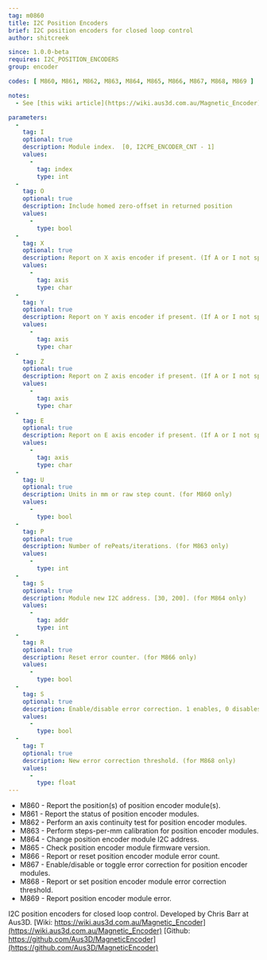 ```yaml
---
tag: m0860
title: I2C Position Encoders
brief: I2C position encoders for closed loop control
author: shitcreek

since: 1.0.0-beta
requires: I2C_POSITION_ENCODERS
group: encoder

codes: [ M860, M861, M862, M863, M864, M865, M866, M867, M868, M869 ]

notes:
  - See [this wiki article](https://wiki.aus3d.com.au/Magnetic_Encoder) for more info.

parameters:
  -
    tag: I
    optional: true
    description: Module index.  [0, I2CPE_ENCODER_CNT - 1]
    values:
      -
        tag: index
        type: int
  -
    tag: O
    optional: true
    description: Include homed zero-offset in returned position
    values:
      -
        type: bool
  -
    tag: X
    optional: true
    description: Report on X axis encoder if present. (If A or I not specified)
    values:
      -
        tag: axis
        type: char
  -
    tag: Y
    optional: true
    description: Report on Y axis encoder if present. (If A or I not specified)
    values:
      -
        tag: axis
        type: char
  -
    tag: Z
    optional: true
    description: Report on Z axis encoder if present. (If A or I not specified)
    values:
      -
        tag: axis
        type: char
  -
    tag: E
    optional: true
    description: Report on E axis encoder if present. (If A or I not specified)
    values:
      -
        tag: axis
        type: char
  -
    tag: U
    optional: true
    description: Units in mm or raw step count. (for M860 only)
    values:
      -
        type: bool
  -
    tag: P
    optional: true
    description: Number of rePeats/iterations. (for M863 only)
    values:
      -
        type: int
  -
    tag: S
    optional: true
    description: Module new I2C address. [30, 200]. (for M864 only)
    values:
      -
        tag: addr
        type: int
  -
    tag: R
    optional: true
    description: Reset error counter. (for M866 only)
    values:
      -
        type: bool
  -
    tag: S
    optional: true
    description: Enable/disable error correction. 1 enables, 0 disables.  If not supplied, toggle. (for M867 only)
    values:
      -
        type: bool
  -
    tag: T
    optional: true
    description: New error correction threshold. (for M868 only)
    values:
      -
        type: float
---
```

- M860 - Report the position(s) of position encoder module(s).
- M861 - Report the status of position encoder modules.
- M862 - Perform an axis continuity test for position encoder modules.
- M863 - Perform steps-per-mm calibration for position encoder modules.
- M864 - Change position encoder module I2C address.
- M865 - Check position encoder module firmware version.
- M866 - Report or reset position encoder module error count.
- M867 - Enable/disable or toggle error correction for position encoder modules.
- M868 - Report or set position encoder module error correction threshold.
- M869 - Report position encoder module error.

I2C position encoders for closed loop control. Developed by Chris Barr at Aus3D.
[Wiki: https://wiki.aus3d.com.au/Magnetic_Encoder](https://wiki.aus3d.com.au/Magnetic_Encoder)
[Github: https://github.com/Aus3D/MagneticEncoder](https://github.com/Aus3D/MagneticEncoder)
